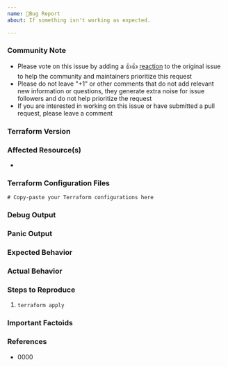 ```yaml
---
name: 🐛Bug Report
about: If something isn't working as expected.

---
```


### Community Note

* Please vote on this issue by adding a 👍:+1: [reaction](https://blog.github.com/2016-03-10-add-reactions-to-pull-requests-issues-and-comments/) 
to the original issue to help the community and maintainers prioritize this request
* Please do not leave "+1" or other comments that do not add relevant new information or questions, they generate extra 
noise for issue followers and do not help prioritize the request
* If you are interested in working on this issue or have submitted a pull request, please leave a comment

<!--- Thank you for keeping this note for the community --->

### Terraform Version

<!--- Please run `terraform -v` to show the Terraform core version and provider version(s). If you are not running the 
latest release, please upgrade because your issue may have already been fixed. --->

### Affected Resource(s)

<!--- Please list the affected resources and data sources. --->

* 

### Terraform Configuration Files

<!--- Information about code formatting: https://help.github.com/articles/basic-writing-and-formatting-syntax/#quoting-code --->

```hcl
# Copy-paste your Terraform configurations here
```

### Debug Output

<!---
To obtain the debug output, see the [Terraform documentation on debugging](https://www.terraform.io/docs/internals/debugging.html).
--->

### Panic Output

<!--- If Terraform produced a panic, please provide a link to a GitHub Gist containing the output of the `crash.log`. --->

### Expected Behavior

<!--- What should have happened? --->

### Actual Behavior

<!--- What actually happened? --->

### Steps to Reproduce

<!--- Please list the steps required to reproduce the issue. --->

1. `terraform apply`

### Important Factoids

<!--- Are there anything atypical about your accounts that we should know? --->

### References

<!---
Information about referencing Github Issues: https://help.github.com/articles/basic-writing-and-formatting-syntax/#referencing-issues-and-pull-requests

Are there any other GitHub issues (open or closed) or pull requests that should be linked here? Vendor documentation? For example:
--->

* 0000
